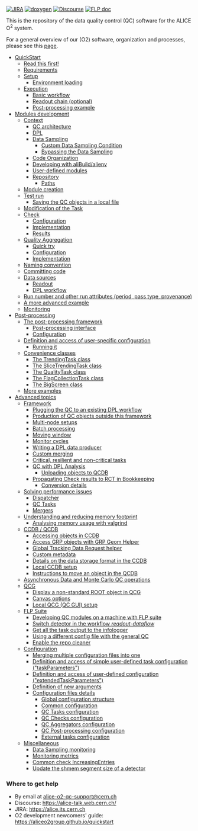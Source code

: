 <!--  \cond EXCLUDE_FOR_DOXYGEN -->
[![JIRA](https://img.shields.io/badge/JIRA-Report%20issue-blue.svg)](https://alice.its.cern.ch/jira/secure/CreateIssue.jspa?pid=11201&issuetype=1)
[![doxygen](https://img.shields.io/badge/doxygen-documentation-blue.svg)](https://aliceo2group.github.io/QualityControl/)
[![Discourse](https://img.shields.io/badge/discourse-Get%20help-blue.svg)](https://alice-talk.web.cern.ch/)
[![FLP doc](https://img.shields.io/badge/FLP-documentation-blue.svg)](https://alice-flp.docs.cern.ch/)

<!--  \endcond  --> 

This is the repository of the data quality control (QC) software for the ALICE O<sup>2</sup> system. 
 
For a general overview of our (O2) software, organization and processes, please see this [page](https://aliceo2group.github.io/).

* [QuickStart](doc/QuickStart.md)
    * [Read this first!](doc/QuickStart.md#read-this-first)
    * [Requirements](doc/QuickStart.md#requirements)
    * [Setup](doc/QuickStart.md#setup)
        * [Environment loading](doc/QuickStart.md#environment-loading)
    * [Execution](doc/QuickStart.md#execution)
        * [Basic workflow](doc/QuickStart.md#basic-workflow)
        * [Readout chain (optional)](doc/QuickStart.md#readout-chain-optional)
        * [Post-processing example](doc/QuickStart.md#post-processing-example)
* [Modules development](doc/ModulesDevelopment.md)
    * [Context](doc/ModulesDevelopment.md#context)
        * [QC architecture](doc/ModulesDevelopment.md#qc-architecture)
        * [DPL](doc/ModulesDevelopment.md#dpl)
        * [Data Sampling](doc/ModulesDevelopment.md#data-sampling)
            * [Custom Data Sampling Condition](doc/ModulesDevelopment.md#custom-data-sampling-condition)
            * [Bypassing the Data Sampling](doc/ModulesDevelopment.md#bypassing-the-data-sampling)
        * [Code Organization](doc/ModulesDevelopment.md#code-organization)
        * [Developing with aliBuild/alienv](doc/ModulesDevelopment.md#developing-with-alibuildalienv)
        * [User-defined modules](doc/ModulesDevelopment.md#user-defined-modules)
        * [Repository](doc/ModulesDevelopment.md#repository)
            * [Paths](doc/ModulesDevelopment.md#paths)
    * [Module creation](doc/ModulesDevelopment.md#module-creation)
    * [Test run](doc/ModulesDevelopment.md#test-run)
        * [Saving the QC objects in a local file](doc/ModulesDevelopment.md#saving-the-qc-objects-in-a-local-file)
    * [Modification of the Task](doc/ModulesDevelopment.md#modification-of-the-task)
    * [Check](doc/ModulesDevelopment.md#check)
        * [Configuration](doc/ModulesDevelopment.md#configuration)
        * [Implementation](doc/ModulesDevelopment.md#implementation)
        * [Results](doc/ModulesDevelopment.md#results)
    * [Quality Aggregation](doc/ModulesDevelopment.md#quality-aggregation)
        * [Quick try](doc/ModulesDevelopment.md#quick-try)
        * [Configuration](doc/ModulesDevelopment.md#configuration-1)
        * [Implementation](doc/ModulesDevelopment.md#implementation-1)
    * [Naming convention](doc/ModulesDevelopment.md#naming-convention)
    * [Committing code](doc/ModulesDevelopment.md#committing-code)
    * [Data sources](doc/ModulesDevelopment.md#data-sources)
        * [Readout](doc/ModulesDevelopment.md#readout)
        * [DPL workflow](doc/ModulesDevelopment.md#dpl-workflow)
    * [Run number and other run attributes (period, pass type, provenance)](doc/ModulesDevelopment.md#run-number-and-other-run-attributes-period-pass-type-provenance)
    * [A more advanced example](doc/ModulesDevelopment.md#a-more-advanced-example)
    * [Monitoring](doc/ModulesDevelopment.md#monitoring)
* [Post-processing](doc/PostProcessing.md)
    * [The post-processing framework](doc/PostProcessing.md#the-post-processing-framework)
        * [Post-processing interface](doc/PostProcessing.md#post-processing-interface)
        * [Configuration](doc/PostProcessing.md#configuration)
    * [Definition and access of user-specific configuration](doc/PostProcessing.md#definition-and-access-of-user-specific-configuration)
        * [Running it](doc/PostProcessing.md#running-it)
    * [Convenience classes](doc/PostProcessing.md#convenience-classes)
        * [The TrendingTask class](doc/PostProcessing.md#the-trendingtask-class)
        * [The SliceTrendingTask class](doc/PostProcessing.md#the-slicetrendingtask-class)
        * [The QualityTask class](doc/PostProcessing.md#the-qualitytask-class)
        * [The FlagCollectionTask class](doc/PostProcessing.md#the-flagcollectiontask-class)
        * [The BigScreen class](doc/PostProcessing.md#the-bigscreen-class)
    * [More examples](doc/PostProcessing.md#more-examples)
* [Advanced topics](doc/Advanced.md)
  * [Framework](doc/Advanced.md#framework)
      * [Plugging the QC to an existing DPL workflow](doc/Advanced.md#plugging-the-qc-to-an-existing-dpl-workflow)
      * [Production of QC objects outside this framework](doc/Advanced.md#production-of-qc-objects-outside-this-framework)
      * [Multi-node setups](doc/Advanced.md#multi-node-setups)
      * [Batch processing](doc/Advanced.md#batch-processing)
      * [Moving window](doc/Advanced.md#moving-window)
      * [Monitor cycles](doc/Advanced.md#monitor-cycles)
      * [Writing a DPL data producer](doc/Advanced.md#writing-a-dpl-data-producer)
      * [Custom merging](doc/Advanced.md#custom-merging)
      * [Critical, resilient and non-critical tasks](doc/Advanced.md#critical-resilient-and-non-critical-tasks)
      * [QC with DPL Analysis](doc/Advanced.md#qc-with-dpl-analysis)
          * [Uploading objects to QCDB](doc/Advanced.md#uploading-objects-to-qcdb)
      * [Propagating Check results to RCT in Bookkeeping](doc/Advanced.md#propagating-check-results-to-rct-in-bookkeeping)
          * [Conversion details](doc/Advanced.md#conversion-details)
  * [Solving performance issues](doc/Advanced.md#solving-performance-issues)
      * [Dispatcher](doc/Advanced.md#dispatcher)
      * [QC Tasks](doc/Advanced.md#qc-tasks-1)
      * [Mergers](doc/Advanced.md#mergers)
  * [Understanding and reducing memory footprint](doc/Advanced.md#understanding-and-reducing-memory-footprint)
      * [Analysing memory usage with valgrind](doc/Advanced.md#analysing-memory-usage-with-valgrind)
  * [CCDB / QCDB](doc/Advanced.md#ccdb--qcdb)
      * [Accessing objects in CCDB](doc/Advanced.md#accessing-objects-in-ccdb)
      * [Access GRP objects with GRP Geom Helper](doc/Advanced.md#access-grp-objects-with-grp-geom-helper)
      * [Global Tracking Data Request helper](doc/Advanced.md#global-tracking-data-request-helper)
      * [Custom metadata](doc/Advanced.md#custom-metadata)
      * [Details on the data storage format in the CCDB](doc/Advanced.md#details-on-the-data-storage-format-in-the-ccdb)
      * [Local CCDB setup](doc/Advanced.md#local-ccdb-setup)
      * [Instructions to move an object in the QCDB](doc/Advanced.md#instructions-to-move-an-object-in-the-qcdb)
  * [Asynchronous Data and Monte Carlo QC operations](doc/Advanced.md#asynchronous-data-and-monte-carlo-qc-operations)
  * [QCG](doc/Advanced.md#qcg)
      * [Display a non-standard ROOT object in QCG](doc/Advanced.md#display-a-non-standard-root-object-in-qcg)
      * [Canvas options](doc/Advanced.md#canvas-options)
      * [Local QCG (QC GUI) setup](doc/Advanced.md#local-qcg-qc-gui-setup)
  * [FLP Suite](doc/Advanced.md#flp-suite)
      * [Developing QC modules on a machine with FLP suite](doc/Advanced.md#developing-qc-modules-on-a-machine-with-flp-suite)
      * [Switch detector in the workflow <em>readout-dataflow</em>](doc/Advanced.md#switch-detector-in-the-workflow-readout-dataflow)
      * [Get all the task output to the infologger](doc/Advanced.md#get-all-the-task-output-to-the-infologger)
      * [Using a different config file with the general QC](doc/Advanced.md#using-a-different-config-file-with-the-general-qc)
      * [Enable the repo cleaner](doc/Advanced.md#enable-the-repo-cleaner)
  * [Configuration](doc/Advanced.md#configuration-1)
      * [Merging multiple configuration files into one](doc/Advanced.md#merging-multiple-configuration-files-into-one)
      * [Definition and access of simple user-defined task configuration ("taskParameters")](doc/Advanced.md#definition-and-access-of-simple-user-defined-task-configuration-taskparameters)
      * [Definition and access of user-defined configuration ("extendedTaskParameters")](doc/Advanced.md#definition-and-access-of-user-defined-configuration-extendedtaskparameters)
      * [Definition of new arguments](doc/Advanced.md#definition-of-new-arguments)
      * [Configuration files details](doc/Advanced.md#configuration-files-details)
          * [Global configuration structure](doc/Advanced.md#global-configuration-structure)
          * [Common configuration](doc/Advanced.md#common-configuration)
          * [QC Tasks configuration](doc/Advanced.md#qc-tasks-configuration)
          * [QC Checks configuration](doc/Advanced.md#qc-checks-configuration)
          * [QC Aggregators configuration](doc/Advanced.md#qc-aggregators-configuration)
          * [QC Post-processing configuration](doc/Advanced.md#qc-post-processing-configuration)
          * [External tasks configuration](doc/Advanced.md#external-tasks-configuration)
  * [Miscellaneous](doc/Advanced.md#miscellaneous)
      * [Data Sampling monitoring](doc/Advanced.md#data-sampling-monitoring)
      * [Monitoring metrics](doc/Advanced.md#monitoring-metrics)
      * [Common check IncreasingEntries](doc/Advanced.md#common-check-increasingentries)
      * [Update the shmem segment size of a detector](doc/Advanced.md#update-the-shmem-segment-size-of-a-detector)

### Where to get help

* By email at [alice-o2-qc-support@cern.ch](mailto:alice-o2-qc-support@cern.ch) 
* Discourse: https://alice-talk.web.cern.ch/
* JIRA: https://alice.its.cern.ch
* O2 development newcomers' guide: https://aliceo2group.github.io/quickstart
